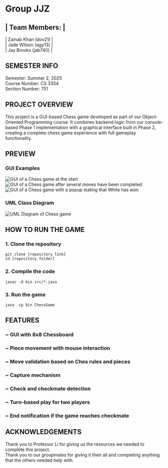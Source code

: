 # Group JJZ <br/>
## | Team Members: | <br/>
| Zainab Khan (dov21) | <br/>
| Jade Wilson (qgy13) | <br/>
| Jay Brooks (jab740) | <br/>

## SEMESTER INFO
Semester: Summer 2, 2025 <br/>
Course Number: CS 3354 <br/>
Section Number: 751 <br/>

## PROJECT OVERVIEW
This project is a GUI-based Chess game developed as part of our Object-Oriented Programming course. It combines backend logic from our console-based Phase 1 implementation with a graphical interface built in Phase 2, creating a complete chess game experience with full gameplay functionality.
<br/>

## PREVIEW
### GUI Examples
![GUI of a Chess game at the start](https://git.txstate.edu/user-attachments/assets/45ffd2a0-6203-42e6-ba04-ec4ce499656c)
![GUI of a Chess game after several moves have been completed](https://git.txstate.edu/user-attachments/assets/05407e34-25f2-4358-823f-b49fe2cef397)
![GUI of a Chess game with a popup stating that White has won](https://git.txstate.edu/user-attachments/assets/eeeb4164-83d6-4e9e-853c-f20127a448d0)
<br/>

### UML Class Diagram
![UML Diagram of Chess game](https://git.txstate.edu/user-attachments/assets/17536352-2944-4b6d-8567-451a2f879a3e)
<br/>

## HOW TO RUN THE GAME
### 1. Clone the repository
`git clone [repository link]` <br/>
`cd [repository folder]`
### 2. Compile the code
`javac -d bin src/*.java` <br/>
### 3. Run the game
`java -cp bin ChessGame` <br/>

## FEATURES
### ~ GUI with 8x8 Chessboard <br/>
### ~ Piece movement with mouse interaction <br/>
### ~ Move validation based on Ches rules and pieces <br/>
### ~ Capture mechanism <br/>
### ~ Check and checkmate detection <br/>
### ~ Turn-based play for two players <br/>
### ~ End notification if the game reaches checkmate <br/>

## ACKNOWLEDGEMENTS
Thank you to Professor Li for giving us the resources we needed to complete this project. <br/>
Thank you to our groupmates for giving it their all and completing anything that the others needed help with.

